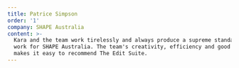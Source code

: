 ```yaml
---
title: Patrice Simpson
order: '1'
company: SHAPE Australia
content: >-
  Kara and the team work tirelessly and always produce a supreme standard of
  work for SHAPE Australia. The team's creativity, efficiency and good value
  makes it easy to recommend The Edit Suite.
---
```


